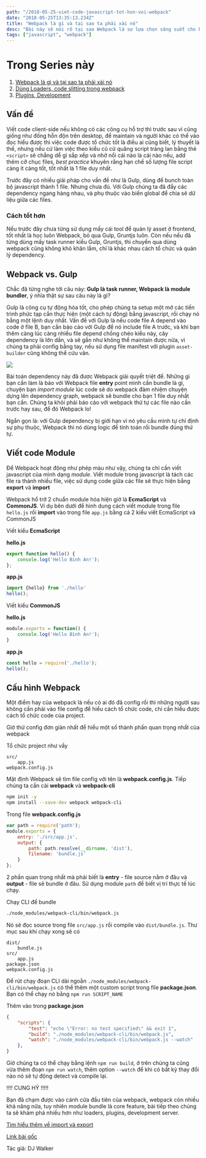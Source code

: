 ```yaml
---
path: "/2018-05-25-viet-code-javascript-tot-hon-voi-webpack"
date: "2018-05-25T13:35:13.234Z"
title: "Webpack là gì và tại sao ta phải xài nó"
desc: "Bài này sẽ nói rõ tại sao Webpack là sự lựa chọn sáng suốt cho bundle javascript"
tags: ["javascript", "webpack"]
---
```


# Trong Series này
1.  [Webpack là gì và tại sao ta phải xài nó](https://luubinhan.github.io/blog/2018-05-25-viet-code-javascript-tot-hon-voi-webpack)
2. [Dùng Loaders, code slitting trong webpack](https://luubinhan.github.io/blog/2018-05-27-huong-dan-webpack-4-cho-nguoi-moi-bat-dau)
3. [Plugins, Development](https://luubinhan.github.io/blog/2018-05-28-huong-dan-webpack-4-cho-nguoi-moi-bat-dau-phan-3)



## Vấn đề

Viết code client-side nếu không có các công cụ hỗ trợ thì trước sau vì cũng giống như đống hỗn độn trên desktop, để maintain và người khác có thể vào đọc hiểu được thì việc code được tổ chức tốt là điều ai cũng biết, lý thuyết là thế, nhưng nếu cứ làm việc theo kiểu cũ cứ quăng script tràng lan bằng thẻ `<script>` sẽ chẳng dễ gì sắp xếp và nhớ nổi cái nào là cái nào nếu, add thêm cỡ chục files, *best practice* khuyên rằng hạn chế số lượng file script càng ít càng tốt, tốt nhất là 1 file duy nhất.

Trước đây có nhiều giải pháp cho vấn đề như là Gulp, dùng để bunch toàn bộ javascript thành 1 file. Nhưng chưa đủ. Với Gulp chúng ta đã đẩy các dependency ngang hàng nhau, và phụ thuộc vào biến global để chia sẽ dữ liệu giữa các files.

### Cách tốt hơn

Nếu trước đây chưa từng sử dụng mấy cái tool để quản lý asset ở frontend, tốt nhất là học luôn Webpack, bỏ qua Gulp, Gruntjs luôn. Còn nếu nếu đã từng dùng mấy task runner kiểu Gulp, Gruntjs, thì chuyển qua dùng webpack cũng không khó khăn lắm, chỉ là khác nhau cách tổ chức và quản lý dependency.

## Webpack vs. Gulp

Chắc đã từng nghe tới câu này: **Gulp là task runner, Webpack là module bundler**, ý nhĩa thật sự sau câu này là gì?

Gulp là công cụ tự động hóa tốt, cho phép chúng ta setup một mớ các tiến trình phức tạp cần thực hiện (một cách tự động) bằng javascript, rồi chạy nó bằng một lệnh duy nhất. Vấn đề với Gulp là nếu code file A depend vào code ở file B, bạn cần báo cáo với Gulp để nó include file A trước, và khi bạn thêm càng lúc càng nhiều file depend chồng chéo kiểu này, cây dependency là lớn dần, và sẽ gần như không thể maintain được nữa, vì chúng ta phải config bằng tay, nếu sử dụng file manifest với plugin `asset-builder` cũng không thể cứu vãn.

![](https://res.cloudinary.com/forestry-demo/image/fetch/c_limit,dpr_auto,f_auto,q_80,w_674/https://forestry.io/uploads/2018/03/webpack_fighter_of_the_gulpstack_champion_of_the_bundle.png)

Bài toán dependency này đã được Webpack giải quyết triệt để. Những gì bạn cần làm là báo với Webpack file **entry** point mình cần bundle là gì, chuyện bạn *import module* lúc code sẽ do webpack đảm nhiệm chuyện dựng lên dependency graph, webpack sẽ bundle cho bạn 1 file duy nhất bạn cần. Chúng ta khỏi phải báo cáo với webpack thứ tự các file nào cần trước hay sau, để đó Webpack lo!

Ngắn gọn là: với Gulp dependency bị giới hạn vì nó yêu cầu mình tự chỉ định sự phụ thuộc, Webpack thì nó dùng logic để tính toán rồi bundle đúng thứ tự.

## Viết code Module

Để Webpack hoạt động như phép màu như vậy, chúng ta chỉ cần viết javascript của mình dạng *module*. Viết module trong javascript là tách các file ra thành nhiều file, việc sử dụng code giữa các file sẽ thực hiện bằng **export** và **import**

Webpack hổ trỡ 2 chuẩn module hóa hiện giờ là **EcmaScript** và  **CommonJS**. Ví dụ bên dưới để hình dung cách viết module trong file `hello.js` rồi **import** vào trong file `app.js` bằng cả 2 kiểu viết EcmaScript và CommonJS

Viết kiểu **EcmaScript**

**hello.js**

```js
export function hello() {
    console.log('Hello Binh An!');
};
```

**app.js**

```js
import {hello} from './hello'
hello();
```

Viết kiểu **CommonJS**

**hello.js**

```js
module.exports = function() {
    console.log('Hello Bình An!');
}
```

**app.js**

```js
const hello = require('./hello');
hello();
```

## Cấu hình Webpack

Một điểm hay của webpack là nếu có ai đó đã config rồi thì những người sau không cần phải vào file config để hiểu cách tổ chức code, chỉ cần hiểu được cách tổ chức code của project.

Giờ thử config đơn giản nhất để hiểu một số thành phần quan trọng nhất của webpack

Tổ chức project như vầy

```basic
src/
    app.js
webpack.config.js
```

Mặt định Webpack sẽ tìm file config với tên là **webpack.config.js**. Tiếp chúng ta cần cài **webpack** và **webpack-cli**

```bash
npm init -y
npm install --save-dev webpack webpack-cli
```

Trong file **webpack.config.js**

```js
var path = require('path');
module.exports = {
    entry: './src/app.js',
    output: {
        path: path.resolve(__dirname, 'dist'),
        filename: 'bundle.js'
    }
};
```

2 phần quan trọng nhất mà phải biết là **entry** - file source nằm ở đâu và **output** - file sẽ bundle ở đâu. Sử dụng module `path` để biết vị trí thực tế lúc chạy.

Chạy CLI để bundle

```bash
./node_modules/webpack-cli/bin/webpack.js
```

Nó sẽ đọc source trong file `src/app.js` rồi compile vào `dist/bundle.js`. Thư mục sau khi chạy xong sẽ có

```basic
dist/
    bundle.js
src/
    app.js
package.json
webpack.config.js
```

Để rút chạy đoạn CLI dài ngoằn `./node_modules/webpack-cli/bin/webpack.js` có thể thêm một custom script trong file **package.json**. Bạn có thể chạy nó bằng `npm run SCRIPT_NAME`

Thêm vào trong **package.json**

```json
{    
    "scripts": {
        "test": "echo \"Error: no test specified\" && exit 1",
        "build": "./node_modules/webpack-cli/bin/webpack.js",
        "watch": "./node_modules/webpack-cli/bin/webpack.js --watch"
    },
}
```

Giờ chúng ta có thể chạy bằng lệnh `npm run build`, ở trên chúng ta cũng vừa thêm đoạn `npm run watch`, thêm option `--watch` để khi có bất kỳ thay đổi nào nó sẽ tự động detect và compile lại.

!!!! CUNG HỶ !!!!!

Bạn đã chạm được vào cánh cửa đầu tiên của webpack, webpack còn nhiều khả năng nữa, tuy nhiên module bundle là core feature, bài tiếp theo chúng ta sẽ khám phá nhiều hơn như loaders, plugins, development server.

[Tìm hiểu thêm về import và export](https://luubinhan.github.io/blog/2017-10-18-import-va-export-trong-javascript)


[Link bài gốc](https://forestry.io/blog/write-better-javascript-with-webpack/)

Tác giả: DJ Walker